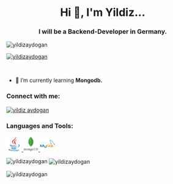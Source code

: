 <h1 align="center">Hi 👋, I'm Yildiz...</h1>
<h3 align="center">I will be a Backend-Developer in Germany.</h3>

<p align="left"> <img src="https://komarev.com/ghpvc/?username=yildizaydogan&label=Profile%20views&color=0e75b6&style=flat" alt="yildizaydogan" /> </p>

<p align="left"> <a href="https://github.com/ryo-ma/github-profile-trophy"><img src="https://github-profile-trophy.vercel.app/?username=yildizaydogan" alt="yildizaydogan" /></a> </p>

<p align="left"> <a href="https://twitter.com/" target="blank"><img src="https://img.shields.io/twitter/follow/?logo=twitter&style=for-the-badge" alt="" /></a> </p>

- 🌱 I’m currently learning **Mongodb.**

<h3 align="left">Connect with me:</h3>
<p align="left">
<a href="https://linkedin.com/in/yildiz aydogan" target="blank"><img align="center" src="https://raw.githubusercontent.com/rahuldkjain/github-profile-readme-generator/master/src/images/icons/Social/linked-in-alt.svg" alt="yildiz aydogan" height="30" width="40" /></a>
</p>

<h3 align="left">Languages and Tools:</h3>
<p align="left"> <a href="https://www.java.com" target="_blank" rel="noreferrer"> <img src="https://raw.githubusercontent.com/devicons/devicon/master/icons/java/java-original.svg" alt="java" width="40" height="40"/> </a> <a href="https://www.mongodb.com/" target="_blank" rel="noreferrer"> <img src="https://raw.githubusercontent.com/devicons/devicon/master/icons/mongodb/mongodb-original-wordmark.svg" alt="mongodb" width="40" height="40"/> </a> <a href="https://www.mysql.com/" target="_blank" rel="noreferrer"> <img src="https://raw.githubusercontent.com/devicons/devicon/master/icons/mysql/mysql-original-wordmark.svg" alt="mysql" width="40" height="40"/> </a> </p>

<p><img align="left" src="https://github-readme-stats.vercel.app/api/top-langs?username=yildizaydogan&show_icons=true&locale=en&layout=compact" alt="yildizaydogan" /></p>

<p>&nbsp;<img align="center" src="https://github-readme-stats.vercel.app/api?username=yildizaydogan&show_icons=true&locale=en" alt="yildizaydogan" /></p>

<p><img align="center" src="https://github-readme-streak-stats.herokuapp.com/?user=yildizaydogan&" alt="yildizaydogan" /></p>



